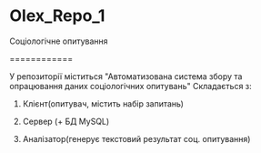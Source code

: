 Olex_Repo_1
============


Соціологічне опитування


============

У репозиторії міститься "Автоматизована система збору та опрацювання даних соціологічних опитувань"
Складається з: 

1. Клієнт(опитувач, містить набір запитань)

2. Сервер (+ БД MySQL)

3. Аналізатор(генерує текстовий результат соц. опитування)
